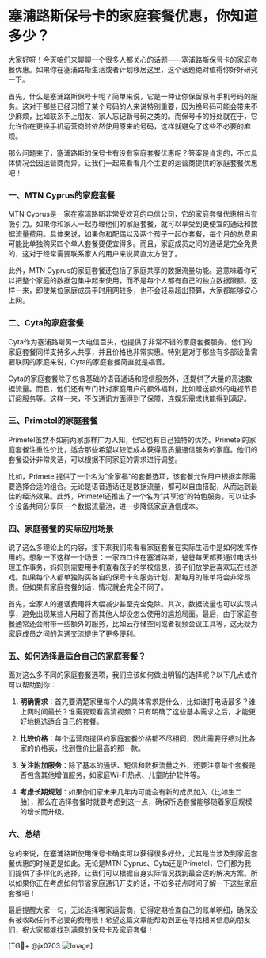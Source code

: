 # 塞浦路斯保号卡的家庭套餐优惠，你知道多少？

大家好呀！今天咱们来聊聊一个很多人都关心的话题——塞浦路斯保号卡的家庭套餐优惠。如果你在塞浦路斯生活或者计划移居这里，这个话题绝对值得你好好研究一下。

首先，什么是塞浦路斯保号卡呢？简单来说，它是一种让你保留原有手机号码的服务。这对于那些已经习惯了某个号码的人来说特别重要，因为换号码可能会带来不少麻烦，比如联系不上朋友、家人忘记新号码之类的。而保号卡的好处就在于，它允许你在更换手机运营商时依然使用原来的号码，这样就避免了这些不必要的麻烦。

那么问题来了，塞浦路斯的保号卡有没有家庭套餐优惠呢？答案是肯定的，不过具体情况会因运营商而异。让我们一起来看看几个主要的运营商提供的家庭套餐优惠吧！

### 一、MTN Cyprus的家庭套餐

MTN Cyprus是一家在塞浦路斯非常受欢迎的电信公司，它的家庭套餐优惠相当有吸引力。如果你和家人一起办理他们的家庭套餐，就可以享受到更便宜的通话和数据流量费用。具体来说，如果你和配偶以及两个孩子一起办套餐，每个月的总费用可能比单独购买四个单人套餐要便宜得多。而且，家庭成员之间的通话是完全免费的，这对于经常需要联系家人的用户来说简直太方便了。

此外，MTN Cyprus的家庭套餐还包括了家庭共享的数据流量功能。这意味着你可以把整个家庭的数据包集中起来使用，而不是每个人都有自己的独立数据限额。这样一来，即使某位家庭成员平时用网较多，也不会轻易超出预算，大家都能够安心上网。

### 二、Cyta的家庭套餐

Cyta作为塞浦路斯另一大电信巨头，也提供了非常不错的家庭套餐服务。他们的家庭套餐同样支持多人共享，并且价格也非常实惠。特别是对于那些有多部设备需要联网的家庭来说，Cyta的家庭套餐简直就是福音。

Cyta的家庭套餐除了包含基础的语音通话和短信服务外，还提供了大量的高速数据流量。而且，他们还有专门针对家庭用户的额外福利，比如赠送额外的电视节目订阅服务等。这样一来，不仅通讯方面得到了保障，连娱乐需求也能得到满足。

### 三、Primetel的家庭套餐

Primetel虽然不如前两家那样广为人知，但它也有自己独特的优势。Primetel的家庭套餐注重性价比，适合那些希望以较低成本获得高质量通信服务的家庭。他们的套餐设计非常灵活，可以根据不同家庭的需求进行调整。

比如，Primetel提供了一个名为“全家福”的套餐选项，该套餐允许用户根据实际需要选择合适的组合。无论是语音通话还是数据流量，都可以自由搭配，从而达到最佳的经济效果。此外，Primetel还推出了一个名为“共享池”的特色服务，可以让多个设备共同分享同一个数据流量池，进一步降低家庭通信成本。

### 四、家庭套餐的实际应用场景

说了这么多理论上的内容，接下来我们来看看家庭套餐在实际生活中是如何发挥作用的。想象一下这样一个场景：一家四口住在塞浦路斯，爸爸每天都要通过电话处理工作事务，妈妈则需要用手机查看孩子的学校信息，孩子们放学后喜欢玩在线游戏。如果每个人都单独购买各自的保号卡和服务计划，那每月的账单将会非常昂贵。但如果有家庭套餐的话，情况就会完全不同了。

首先，全家人的通话费用将大幅减少甚至完全免除。其次，数据流量也可以实现共享，避免出现某些人用超了而其他人却没怎么使用的尴尬局面。最后，由于家庭套餐通常还会附带一些额外的服务，比如云存储空间或者视频会议工具等，这无疑为家庭成员之间的沟通交流提供了更多便利。

### 五、如何选择最适合自己的家庭套餐？

面对这么多不同的家庭套餐选项，我们应该如何做出明智的选择呢？以下几点或许可以帮助到你：

1. **明确需求**：首先要清楚家里每个人的具体需求是什么，比如谁打电话最多？谁上网时间最长？谁需要观看高清视频？只有明确了这些基本需求之后，才能更好地挑选适合自己的套餐。
   
2. **比较价格**：每个运营商提供的家庭套餐价格都不尽相同，因此需要仔细对比各家的价格表，找到性价比最高的那一款。
   
3. **关注附加服务**：除了基本的通话、短信和数据流量之外，还要注意每个套餐是否包含其他增值服务，如家庭Wi-Fi热点、儿童防护软件等。
   
4. **考虑长期规划**：如果你们家未来几年内可能会有新的成员加入（比如生二胎），那么在选择套餐时就要考虑到这一点，确保所选套餐能够随着家庭规模的增长而升级。

### 六、总结

总的来说，在塞浦路斯使用保号卡确实可以获得很多好处，尤其是当涉及到家庭套餐优惠的时候更是如此。无论是MTN Cyprus、Cyta还是Primetel，它们都为我们提供了多样化的选择，让我们可以根据自身实际情况找到最合适的解决方案。所以如果你正在考虑如何节省家庭通讯开支的话，不妨多花点时间了解一下这些家庭套餐吧！

最后提醒大家一句，无论选择哪家运营商，记得定期检查自己的账单明细，确保没有被收取任何不必要的费用哦！希望这篇文章能帮助到正在寻找相关信息的朋友们，祝大家都能找到满意的保号卡及家庭套餐！

[TG💪+ @jx0703 ![Image](https://github.com/user-attachments/assets/dbca1d08-cadb-493c-b0ec-ad6f7a83f270)]